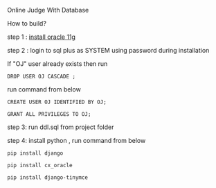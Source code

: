Online Judge With Database

How to build?

step 1 : [install oracle 11g](Oracle-Installation-Guideline.pptx)

step 2 : login to sql plus as SYSTEM using password during installation 

If "OJ" user already exists then run 

```
DROP USER OJ CASCADE ;
```

run command from below

```
CREATE USER OJ IDENTIFIED BY OJ;

GRANT ALL PRIVILEGES TO OJ;

```
step 3: run ddl.sql from project folder

step 4: install python , run command from below

```
pip install django

pip install cx_oracle

pip install django-tinymce
```
